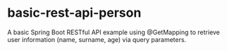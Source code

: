 # basic-rest-api-person
A basic Spring Boot RESTful API example using @GetMapping to retrieve user information (name, surname, age) via query parameters.
